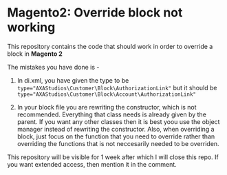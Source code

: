 # Magento2: Override block not working

This repository contains the code that should work in order to override a block in **Magento 2**

The mistakes you have done is -
1. In di.xml, you have given the type to be ```type="AXAStudios\Customer\Block\AuthorizationLink"``` but it should be ```type="AXAStudios\Customer\Block\Account\AuthorizationLink"```

2. In your block file you are rewriting the constructor, which is not recommended. Everything that class needs is already given by the parent. If you want any other classes then it is best yoou use the object manager instead of rewriting the constructor. Also, when overriding a block, just focus on the function that you need to override rather than overriding the functions that is not neccesarily needed to be overriden.

This repository will be visible for 1 week after which I will close this repo. If you want extended access, then mention it in the comment.
